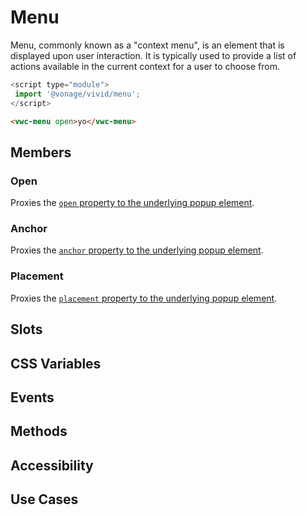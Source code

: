 # Menu

Menu, commonly known as a "context menu", is an element that is displayed upon user interaction. It is typically used to provide a list of actions available in the current context for a user to choose from.

```js
<script type="module">
 import '@vonage/vivid/menu';
</script>
```

```html preview
<vwc-menu open>yo</vwc-menu>
```

## Members

### Open

Proxies the [`open` property to the underlying popup element](../popup#open).

### Anchor

Proxies the [`anchor` property to the underlying popup element](../popup#anchor).

### Placement

Proxies the [`placement` property to the underlying popup element](../popup#placement).

## Slots

## CSS Variables

## Events

## Methods

## Accessibility

## Use Cases
